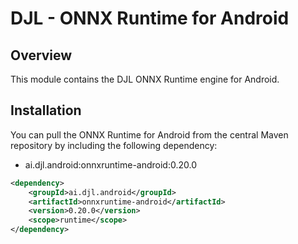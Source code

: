 # DJL - ONNX Runtime for Android

## Overview
This module contains the DJL ONNX Runtime engine for Android.

## Installation
You can pull the ONNX Runtime for Android from the central Maven repository by including the following dependency:

- ai.djl.android:onnxruntime-android:0.20.0

```xml
<dependency>
    <groupId>ai.djl.android</groupId>
    <artifactId>onnxruntime-android</artifactId>
    <version>0.20.0</version>
    <scope>runtime</scope>
</dependency>
```
